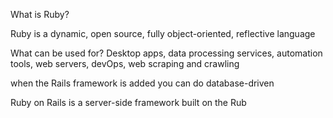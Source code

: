 What is Ruby?

Ruby is a dynamic, open source, fully object-oriented, reflective language

What can be used for?
Desktop apps, data processing services, automation tools, web servers, devOps, web scraping and crawling

when the Rails framework is added you can do database-driven

Ruby on Rails is a server-side framework built on the Rub